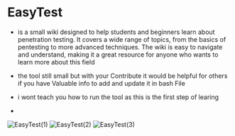 # EasyTest
* is a small wiki designed to help students and beginners learn about penetration testing. It covers a wide range of topics, from the basics of pentesting to more advanced techniques. The wiki is easy to navigate and understand, making it a great resource for anyone who wants to learn more about this field

* the tool still small but with your Contribute it would be helpful for others if you have Valuable info to add and update it in bash File

* i wont teach you how to run the tool as this is the first step of learing
* 
![EasyTest(1)](https://github.com/user-attachments/assets/3fb7eb66-5bc4-4a7e-9ee3-101978b5684c)
![EasyTest(2)](https://github.com/user-attachments/assets/2ed0f628-f289-4a2a-9bec-c22dc164bef1)
![EasyTest(3)](https://github.com/user-attachments/assets/6f5aca3c-ac3a-4185-bda2-e761e09e7ed5)
